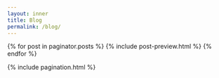 ```yaml
---
layout: inner
title: Blog
permalink: /blog/
---
```


{% for post in paginator.posts %}
    {% include post-preview.html %}
{% endfor %}

{% include pagination.html %}
